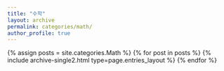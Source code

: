```yaml
---
title: "수학"
layout: archive
permalink: categories/math/
author_profile: true
---
```


{% assign posts = site.categories.Math %}
{% for post in posts %} {% include archive-single2.html type=page.entries_layout %} {% endfor %}